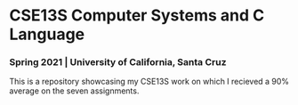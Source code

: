 # CSE13S Computer Systems and C Language
### Spring 2021 | University of California, Santa Cruz

This is a repository showcasing my CSE13S work on which I recieved a 90% average on the seven assignments.
